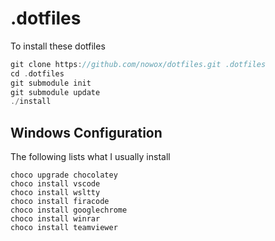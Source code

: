 # .dotfiles

To install these dotfiles

```c
git clone https://github.com/nowox/dotfiles.git .dotfiles
cd .dotfiles
git submodule init
git submodule update
./install
```

## Windows Configuration

The following lists what I usually install 

```console
choco upgrade chocolatey
choco install vscode
choco install wsltty
choco install firacode
choco install googlechrome
choco install winrar
choco install teamviewer
```
